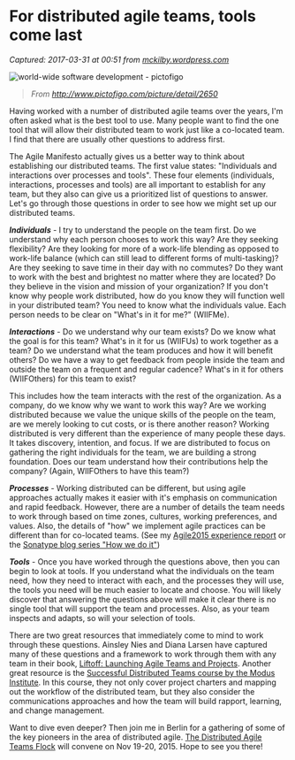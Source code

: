 # For distributed agile teams, tools come last

_Captured: 2017-03-31 at 00:51 from [mckilby.wordpress.com](https://mckilby.wordpress.com/2015/11/03/for-distributed-agile-teams-tools-come-last/)_

![world-wide software development - pictofigo](https://mckilby.files.wordpress.com/2015/11/world-wide-software-development-pictofigo.png?w=296&h=300)

> _From http://www.pictofigo.com/picture/detail/2650_

Having worked with a number of distributed agile teams over the years, I'm often asked what is the best tool to use. Many people want to find the one tool that will allow their distributed team to work just like a co-located team. I find that there are usually other questions to address first.

The Agile Manifesto actually gives us a better way to think about establishing our distributed teams. The first value states: "Individuals and interactions over processes and tools". These four elements (individuals, interactions, processes and tools) are all important to establish for any team, but they also can give us a prioritized list of questions to answer. Let's go through those questions in order to see how we might set up our distributed teams.

**_Individuals_** - I try to understand the people on the team first. Do we understand why each person chooses to work this way? Are they seeking flexibility? Are they looking for more of a work-life blending as opposed to work-life balance (which can still lead to different forms of multi-tasking)? Are they seeking to save time in their day with no commutes? Do they want to work with the best and brightest no matter where they are located? Do they believe in the vision and mission of your organization? If you don't know why people work distributed, how do you know they will function well in your distributed team? You need to know what the individuals value. Each person needs to be clear on "What's in it for me?" (WIIFMe).

**_Interactions_** - Do we understand why our team exists? Do we know what the goal is for this team? What's in it for us (WIIFUs) to work together as a team? Do we understand what the team produces and how it will benefit others? Do we have a way to get feedback from people inside the team and outside the team on a frequent and regular cadence? What's in it for others (WIIFOthers) for this team to exist?

This includes how the team interacts with the rest of the organization. As a company, do we know why we want to work this way? Are we working distributed because we value the unique skills of the people on the team, are we merely looking to cut costs, or is there another reason? Working distributed is very different than the experience of many people these days. It takes discovery, intention, and focus. If we are distributed to focus on gathering the right individuals for the team, we are building a strong foundation. Does our team understand how their contributions help the company? (Again, WIIFOthers to have this team?)

**_Processes_** - Working distributed can be different, but using agile approaches actually makes it easier with it's emphasis on communication and rapid feedback. However, there are a number of details the team needs to work through based on time zones, cultures, working preferences, and values. Also, the details of "how" we implement agile practices can be different than for co-located teams. (See my [Agile2015 experience report](http://www.agilealliance.org/files/3114/3751/8870/ExperienceReport.2015.Kilby.Can_you_be_Remotely_Agile.pdf) or the [Sonatype blog series "How we do it"](http://bit.ly/sonatypeagile))

**_Tools_** - Once you have worked through the questions above, then you can begin to look at tools. If you understand what the individuals on the team need, how they need to interact with each, and the processes they will use, the tools you need will be much easier to locate and choose. You will likely discover that answering the questions above will make it clear there is no single tool that will support the team and processes. Also, as your team inspects and adapts, so will your selection of tools.

There are two great resources that immediately come to mind to work through these questions. Ainsley Nies and Diana Larsen have captured many of these questions and a framework to work through them with any team in their book, [Liftoff: Launching Agile Teams and Projects](http://www.amazon.com/Liftoff-Launching-Agile-Teams-Projects/dp/097792016X). Another great resource is the [Successful Distributed Teams course by the Modus Institute](http://modusinstitute.com/courses/successful-distributed-teams). In this course, they not only cover project charters and mapping out the workflow of the distributed team, but they also consider the communications approaches and how the team will build rapport, learning, and change management.

Want to dive even deeper? Then join me in Berlin for a gathering of some of the key pioneers in the area of distributed agile. [The Distributed Agile Teams Flock](http://bit.ly/DATFlock2015) will convene on Nov 19-20, 2015. Hope to see you there!
